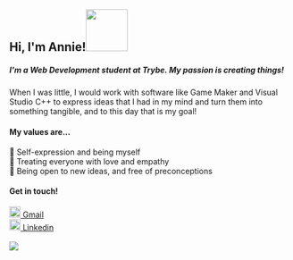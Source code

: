 <h2>Hi, I'm Annie!<img src="https://c.tenor.com/Dr5sZCODJ50AAAAi/mochi-mochi-hello-grey-cat-mochi-mochi.gif" width="75" /></h2>

<h5>I'm a Web Development student at Trybe. My passion is creating things!</h5>
<p>When I was little, I would work with software like Game Maker and Visual Studio C++ to express ideas that I had in my mind and turn them into something tangible, and to this day that is my goal!<p>

<h4>My values are...</h4>
<p>
🌟 Self-expression and being myself<br>
💖 Treating everyone with love and empathy<br>
📖 Being open to new ideas, and free of preconceptions<br>
</p>

<h4>Get in touch!</h4>
<a href="mailto:anniehaurani@gmail.com"><img src="https://cdn-icons-png.flaticon.com/512/281/281769.png" width="20"> Gmail</a><br>
<a href="https://www.linkedin.com/in/annie-haurani/"><img src="https://cdn-icons-png.flaticon.com/512/174/174857.png" width="20"> Linkedin</a><br><br>

<img src="https://github-readme-stats.vercel.app/api?username=anniehau&show_icons=true&theme=buefy" />
